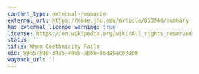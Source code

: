 ```yaml
---
content_type: external-resource
external_url: https://muse.jhu.edu/article/853946/summary
has_external_license_warning: true
license: https://en.wikipedia.org/wiki/All_rights_reserved
status: ''
title: When Coethnicity Fails
uid: 89557b90-34a5-4068-abbb-86dabec039b0
wayback_url: ''
---
```

